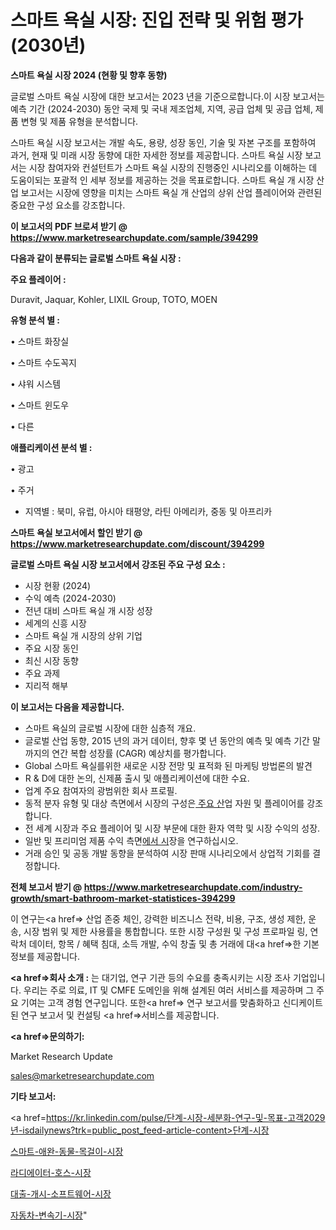 # 스마트 욕실 시장: 진입 전략 및 위험 평가(2030년)

<strong>스마트 욕실 시장 2024 (현황 및 향후 동향)</strong>

글로벌 스마트 욕실 시장에 대한 보고서는 2023 년을 기준으로합니다.이 시장 보고서는 예측 기간 (2024-2030) 동안 국제 및 국내 제조업체, 지역, 공급 업체 및 공급 업체, 제품 변형 및 제품 유형을 분석합니다.

스마트 욕실 시장 보고서는 개발 속도, 용량, 성장 동인, 기술 및 자본 구조를 포함하여 과거, 현재 및 미래 시장 동향에 대한 자세한 정보를 제공합니다. 스마트 욕실 시장 보고서는 시장 참여자와 컨설턴트가 스마트 욕실 시장의 진행중인 시나리오를 이해하는 데 도움이되는 포괄적 인 세부 정보를 제공하는 것을 목표로합니다. 스마트 욕실 개 시장 산업 보고서는 시장에 영향을 미치는 스마트 욕실 개 산업의 상위 산업 플레이어와 관련된 중요한 구성 요소를 강조합니다.



<strong>이 보고서의 PDF 브로셔 받기 @ <a href=https://www.marketresearchupdate.com/sample/394299>https://www.marketresearchupdate.com/sample/394299</a></strong>



<strong>다음과 같이 분류되는 글로벌 스마트 욕실 시장 :</strong>



<strong>주요 플레이어 :</strong>

Duravit, Jaquar, Kohler, LIXIL Group, TOTO, MOEN



<strong>유형 분석 별 :</strong>

• 스마트 화장실

• 스마트 수도꼭지

• 샤워 시스템

• 스마트 윈도우

• 다른



<strong>애플리케이션 분석 별 :</strong>

• 광고

• 주거

<ul>
  <li>지역별 : 북미, 유럽, 아시아 태평양, 라틴 아메리카, 중동 및 아프리카</li>
</ul>


<strong>스마트 욕실 보고서에서 할인 받기 @ <a href=https://www.marketresearchupdate.com/discount/394299>https://www.marketresearchupdate.com/discount/394299</a></strong>



<strong>글로벌 스마트 욕실 시장 보고서에서 강조된 주요 구성 요소 :</strong>
<ul>
  <li>시장 현황 (2024)</li>
  <li>수익 예측 (2024-2030)</li>
  <li>전년 대비 스마트 욕실 개 시장 성장</li>
  <li>세계의 신흥 시장</li>
  <li>스마트 욕실 개 시장의 상위 기업</li>
  <li>주요 시장 동인</li>
  <li>최신 시장 동향</li>
  <li>주요 과제</li>
  <li>지리적 해부</li>
</ul>


<strong>이 보고서는 다음을 제공합니다.</strong>
<ul>
  <li>스마트 욕실의 글로벌 시장에 대한 심층적 개요.</li>
  <li>글로벌 산업 동향, 2015 년의 과거 데이터, 향후 몇 년 동안의 예측 및 예측 기간 말까지의 연간 복합 성장률 (CAGR) 예상치를 평가합니다.</li>
  <li>Global 스마트 욕실를위한 새로운 시장 전망 및 표적화 된 마케팅 방법론의 발견</li>
  <li>R &amp; D에 대한 논의, 신제품 출시 및 애플리케이션에 대한 수요.</li>
  <li>업계 주요 참여자의 광범위한 회사 프로필.</li>
  <li>동적 분자 유형 및 대상 측면에서 시장의 구성은<a href=> 주요 산</a>업 자원 및 플레이어를 강조합니다.</li>
  <li>전 세계 시장과 주요 플레이어 및 시장 부문에 대한 환자 역학 및 시장 수익의 성장.</li>
  <li>일반 및 프리미엄 제품 수익 측면<a href=>에서 시</a>장을 연구하십시오.</li>
  <li>거래 승인 및 공동 개발 동향을 분석하여 시장 판매 시나리오에서 상업적 기회를 결정합니다.</li>
</ul>



<strong>전체 보고서 받기 @ <a href=https://www.marketresearchupdate.com/industry-growth/smart-bathroom-market-statistices-394299>https://www.marketresearchupdate.com/industry-growth/smart-bathroom-market-statistices-394299</a></strong>

이 연구는<a href=> 산업 존중</a> 체인, 강력한 비즈니스 전략, 비용, 구조, 생성 제한, 운송, 시장 범위 및 제한 사용률을 통합합니다. 또한 시장 구성원 및 구성 프로파일 링, 연락처 데이터, 항목 / 혜택 침대, 소득 개발, 수익 창출 및 총 거래에 대<a href=>한 기본 </a>정보를 제공합니다.



<strong><a href=>회사 소</a>개 :</strong>
는 대기업, 연구 기관 등의 수요를 충족시키는 시장 조사 기업입니다. 우리는 주로 의료, IT 및 CMFE 도메인을 위해 설계된 여러 서비스를 제공하며 그 주요 기여는 고객 경험 연구입니다. 또한<a href=> 연구 보</a>고서를 맞춤화하고 신디케이트 된 연구 보고서 및 컨설팅 <a href=>서비스</a>를 제공합니다.



<strong><a href=>문의하기:</a></strong>

Market Research Update

sales@marketresearchupdate.com



<strong>기타 보고서:</strong>

<a href=https://kr.linkedin.com/pulse/단계-시장-세분화-연구-및-목표-고객2029년-isdailynews?trk=public_post_feed-article-content>단계-시장</a>

<a href=https://www.linkedin.com/pulse/스마트-애완-동물-목걸이-시장-동향-및-성장-전망-consumer-connection-chronicles-24-/>스마트-애완-동물-목걸이-시장</a>

<a href=https://www.linkedin.com/pulse/라디에이터-호스-시장-규모-및-성장-2023-data-dive-diaries-24-analysis-d9s1f/>라디에이터-호스-시장</a>

<a href=https://www.linkedin.com/pulse/대출-개시-소프트웨어-시장-세분화-연구-및-목표-고객2029년-trsrf/>대출-개시-소프트웨어-시장</a>

<a href=https://www.linkedin.com/pulse/자동차-변속기-시장-진입-전략-및-위험-평가2030년-market-matrix-musings-analysis-dncmc/>자동차-변속기-시장</a>"
